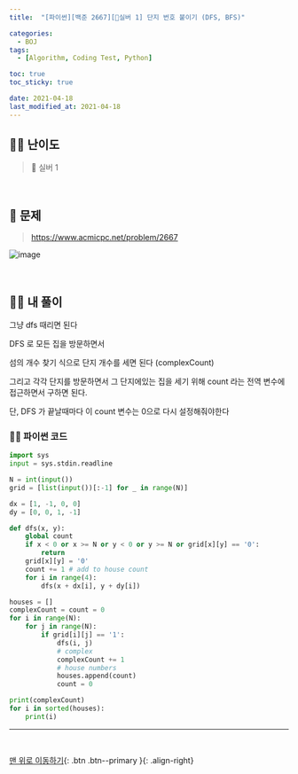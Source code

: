 ```yaml
---
title:  "[파이썬][백준 2667][🤍실버 1] 단지 번호 붙이기 (DFS, BFS)" 

categories:
  - BOJ
tags:
  - [Algorithm, Coding Test, Python]

toc: true
toc_sticky: true

date: 2021-04-18
last_modified_at: 2021-04-18
---
```



## 🧞‍♂️ 난이도 

> 🤍 실버 1

<br>

## 🚀 문제

> <https://www.acmicpc.net/problem/2667>

![image](https://user-images.githubusercontent.com/42318591/115133571-3efe3700-a044-11eb-8628-66e21babb970.png)


<br>

## 🧞‍♂️ 내 풀이 

그냥 dfs 때리면 된다

DFS 로 모든 집을 방문하면서

섬의 개수 찾기 식으로 단지 개수를 세면 된다 (complexCount)

그리고 각각 단지를 방문하면서 그 단지에있는 집을 세기 위해 count 라는 전역 변수에 접근하면서 구하면 된다.

단, DFS 가 끝날때마다 이 count 변수는 0으로 다시 설정해줘야한다


### 🧞‍♂️ 파이썬 코드

```python
import sys
input = sys.stdin.readline

N = int(input())
grid = [list(input())[:-1] for _ in range(N)]

dx = [1, -1, 0, 0]
dy = [0, 0, 1, -1]

def dfs(x, y):
    global count
    if x < 0 or x >= N or y < 0 or y >= N or grid[x][y] == '0':
        return
    grid[x][y] = '0'
    count += 1 # add to house count
    for i in range(4):
        dfs(x + dx[i], y + dy[i])

houses = []
complexCount = count = 0
for i in range(N):
    for j in range(N):
        if grid[i][j] == '1':
            dfs(i, j)
            # complex
            complexCount += 1
            # house numbers
            houses.append(count)
            count = 0

print(complexCount)
for i in sorted(houses):
    print(i)
```

***
<br>

[맨 위로 이동하기](#){: .btn .btn--primary }{: .align-right}